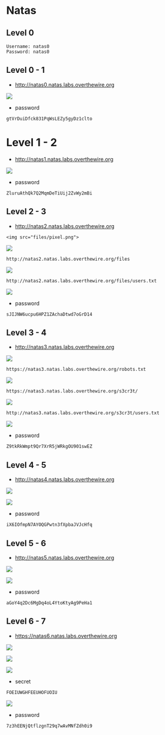 # Natas
## Level 0
```
Username: natas0
Password: natas0
```
## Level 0 - 1
* http://natas0.natas.labs.overthewire.org

![](https://i.imgur.com/hh8ZogL.png)
* password
```
gtVrDuiDfck831PqWsLEZy5gyDz1clto
```
# Level 1 - 2
* http://natas1.natas.labs.overthewire.org

![](https://i.imgur.com/scBGOqP.png)
* password
```
ZluruAthQk7Q2MqmDeTiUij2ZvWy2mBi
```
## Level 2 - 3
* http://natas2.natas.labs.overthewire.org
```
<img src="files/pixel.png">
```

![](https://i.imgur.com/T6HDBMb.png)

```
http://natas2.natas.labs.overthewire.org/files
```

![](https://i.imgur.com/sioADqa.png)

```
http://natas2.natas.labs.overthewire.org/files/users.txt
```

![](https://i.imgur.com/vh0t5vB.png)
* password
```
sJIJNW6ucpu6HPZ1ZAchaDtwd7oGrD14
```
## Level 3 - 4
* http://natas3.natas.labs.overthewire.org

![](https://i.imgur.com/UnvOwWY.png)

```
https://natas3.natas.labs.overthewire.org/robots.txt
```

![](https://i.imgur.com/akd0EF6.png)

```
https://natas3.natas.labs.overthewire.org/s3cr3t/
```

![](https://i.imgur.com/JR9UAiV.png)
```
http://natas3.natas.labs.overthewire.org/s3cr3t/users.txt
```

![](https://i.imgur.com/vr8wjvG.png)

* password
```
Z9tkRkWmpt9Qr7XrR5jWRkgOU901swEZ
```
## Level 4 - 5
* http://natas4.natas.labs.overthewire.org

![](https://i.imgur.com/4VeYxue.png)

![](https://i.imgur.com/GTaQvnd.png)

* password
```
iX6IOfmpN7AYOQGPwtn3fXpbaJVJcHfq
```
## Level 5 - 6
* http://natas5.natas.labs.overthewire.org

![](https://i.imgur.com/0ou8ZLQ.png)

![](https://i.imgur.com/rVP27Og.png)

* password
```
aGoY4q2Dc6MgDq4oL4YtoKtyAg9PeHa1
```

## Level 6 - 7
* https://natas6.natas.labs.overthewire.org

![](https://i.imgur.com/FsXGMRT.png)

![](https://i.imgur.com/11oYqbU.png)

![](https://i.imgur.com/GbsqPUk.png)

* secret
```
FOEIUWGHFEEUHOFUOIU
```

![](https://i.imgur.com/EWQppJ7.png)

* password
```
7z3hEENjQtflzgnT29q7wAvMNfZdh0i9
```